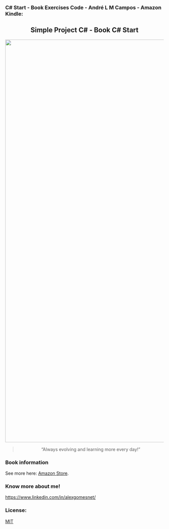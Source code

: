 ### C# Start - Book Exercises Code - André L M Campos - Amazon Kindle:

<h2 align="center"> 
  Simple Project C# - Book C# Start 
</h2>

<p align="center">
  <img src="./images/http_vuejs.png" alt="Book: C# Start - André L M Campo" width="1280">
</p>

<blockquote align="center">“Always evolving and learning more every day!”</blockquote>

### Book information
See more here: [Amazon Store](https://www.amazon.com/Start-Portuguese-Andr%C3%A9-LN-Campos-ebook/dp/B09LVQYHPN).

### Know more about me!

  https://www.linkedin.com/in/alexgomesnet/

### License:

  [MIT](LICENSE)
